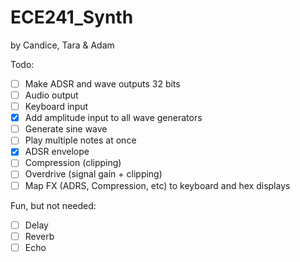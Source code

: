# ECE241_Synth
by Candice, Tara & Adam

Todo:

- [ ] Make ADSR and wave outputs 32 bits
- [ ] Audio output
- [ ] Keyboard input
- [x] Add amplitude input to all wave generators
- [ ] Generate sine wave
- [ ] Play multiple notes at once
- [x] ADSR envelope
- [ ] Compression (clipping)
- [ ] Overdrive (signal gain + clipping)
- [ ] Map FX (ADRS, Compression, etc) to keyboard and hex displays

Fun, but not needed:

- [ ] Delay
- [ ] Reverb
- [ ] Echo